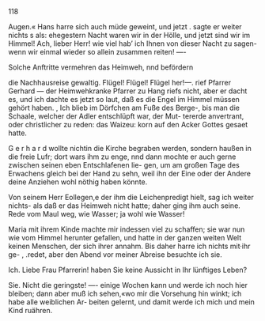 118

Augen.« Hans harre sich auch müde geweint, und jetzt
. sagte er weiter nichts s als: ehegestern Nacht waren wir in
der Hölle, und jetzt sind wir im Himmel! Ach, lieber Herr!
wie viel hab’ ich Ihnen von dieser Nacht zu sagen- wenn
wir einmal wieder so allein zusammen reiten! —-

Solche Anftritte vermehren das Heimweh, nnd befördern

die Nachhausreise gewaltig. Flügel! Flügel! Flügel her!—.
rief Pfarrer Gerhard — der Heimwehkranke Pfarrer zu
Hang riefs nicht, aber er dacht es, und ich dachte es jetzt
so laut, daß es die Engel im Himmel müssen gehört haben.
, Ich blieb im Dörfchen am Fuße des Berge-, bis man
die Schaale, welcher der Adler entschlüpft war, der Mut-
tererde anvertrant, oder christlicher zu reden: das Waizeu:
korn auf den Acker Gottes gesaet hatte.

G e r h a r d wollte nichtin die Kirche begraben werden, sondern
haußen in die freie Lufr; dort wars ihm zu enge, nnd dann
mochte er auch gerne zwischen seinen eben Entschlafenen lie-
gen, um am großen Tage des Erwachens gleich bei der
Hand zu sehn, weil ihn der Eine oder der Andere deine
Anziehen wohl nöthig haben könnte.

Von seinem Herr Eollegen,e der ihm die Leichenpredigt
hielt, sag ich weiter nichts- als daß er das Heimweh nicht
hatte; daher ging ihm auch seine. Rede vom Maul weg,
wie Wasser; ja wohl wie Wasser!

Maria mit ihrem Kinde machte mir indessen viel zu
schaffen; sie war nun wie vom Himmel herunter gefallen,
und hatte in der ganzen weiten Welt keinen Menschen, der
sich ihrer annahm. Bis daher harre ich nichts mit·ihr ge-
, .redet, aber den Abend vor meiner Abreise besuchte ich sie.

Ich. Liebe Frau Pfarrerin! haben Sie keine Aussicht
in Ihr lünftiges Leben?

Sie. Nicht die geringste! —- einige Wochen kann und
werde ich noch hier bleiben; dann aber muß ich sehen,«wo
mir die Vorsehung hin winkt; ich habe alle weiblichen Ar-
beiten gelernt, und damit werde ich mich und mein Kind
ruähren.

